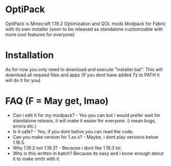 # OptiPack

OptiPack is Minecraft 1.19.2 Optimization and QOL mods Modpack for Fabric with its own installer (soon to be released as standalone cuztomizable with more cool features for everyone)

# Installation

As for now you only need to download and execute "installer.bat". This will download all requied files and apps (If you dont have added 7z to PATH it will do it for you)

# FAQ (F = May get, lmao)

- Can i edit it for my modpack? -
Yes you can but i would prefer wait for standalone release, it will make it easier for everyone. (i mean bugs, errors etc.)
- Is it safe? -
Yes, if you dont belive you can read the code.
- Can you make version for 1.xx.x? -
Maybe, i dont play versions below 1.16.5.
- Why 1.19.2 not 1.19.3? -
Because i dont like 1.19.3 lol.
- Why is this written in batch?
Because its easy and i know enough about it to make smth with it.
